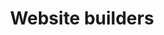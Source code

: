 ---
layout: default
title: Website builders
parent: Integrations
has_children: true
nav_order: 3
---